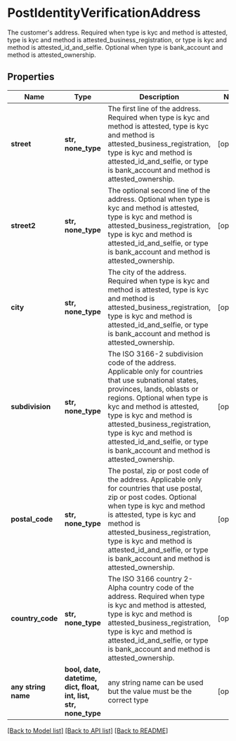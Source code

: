 # PostIdentityVerificationAddress

The customer's address. Required when type is kyc and method is attested, type is kyc and method is attested_business_registration, or type is kyc and method is attested_id_and_selfie. Optional when type is bank_account and method is attested_ownership.

## Properties
Name | Type | Description | Notes
------------ | ------------- | ------------- | -------------
**street** | **str, none_type** | The first line of the address. Required when type is kyc and method is attested, type is kyc and method is attested_business_registration, type is kyc and method is attested_id_and_selfie, or type is bank_account and method is attested_ownership. | [optional] 
**street2** | **str, none_type** | The optional second line of the address. Optional when type is kyc and method is attested, type is kyc and method is attested_business_registration, type is kyc and method is attested_id_and_selfie, or type is bank_account and method is attested_ownership. | [optional] 
**city** | **str, none_type** | The city of the address. Required when type is kyc and method is attested, type is kyc and method is attested_business_registration, type is kyc and method is attested_id_and_selfie, or type is bank_account and method is attested_ownership. | [optional] 
**subdivision** | **str, none_type** | The ISO 3166-2 subdivision code of the address. Applicable only for countries that use subnational states, provinces, lands, oblasts or regions. Optional when type is kyc and method is attested, type is kyc and method is attested_business_registration, type is kyc and method is attested_id_and_selfie, or type is bank_account and method is attested_ownership. | [optional] 
**postal_code** | **str, none_type** | The postal, zip or post code of the address. Applicable only for countries that use postal, zip or post codes. Optional when type is kyc and method is attested, type is kyc and method is attested_business_registration, type is kyc and method is attested_id_and_selfie, or type is bank_account and method is attested_ownership. | [optional] 
**country_code** | **str, none_type** | The ISO 3166 country 2-Alpha country code of the address. Required when type is kyc and method is attested, type is kyc and method is attested_business_registration, type is kyc and method is attested_id_and_selfie, or type is bank_account and method is attested_ownership. | [optional] 
**any string name** | **bool, date, datetime, dict, float, int, list, str, none_type** | any string name can be used but the value must be the correct type | [optional]

[[Back to Model list]](../README.md#documentation-for-models) [[Back to API list]](../README.md#documentation-for-api-endpoints) [[Back to README]](../README.md)


